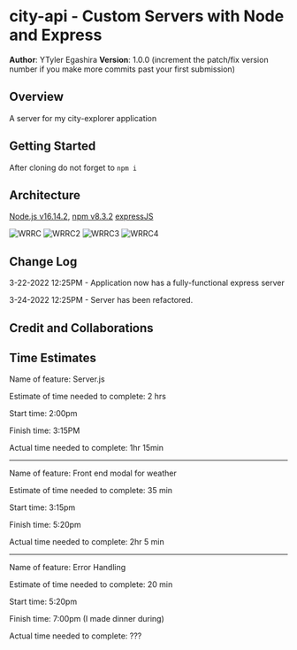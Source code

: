 # city-api - Custom Servers with Node and Express

**Author**: YTyler Egashira
**Version**: 1.0.0 (increment the patch/fix version number if you make more commits past your first submission)

## Overview

A server for my city-explorer application

## Getting Started

After cloning  do not forget to `npm i`

## Architecture

[Node.js v16.14.2](https://nodejs.org/en/),
[npm v8.3.2](https://docs.npmjs.com/)
[expressJS](http://expressjs.com/en/4x/api.html)

![WRRC](./public/assets/WRRC.png)
![WRRC2](./public/assets/wrrc2.png)
![WRRC3](./public/assets/image.png)
![WRRC4](./public/assets/image.png)

## Change Log

3-22-2022 12:25PM - Application now has a fully-functional express server

3-24-2022 12:25PM - Server has been refactored. 

## Credit and Collaborations

## Time Estimates

Name of feature: Server.js

Estimate of time needed to complete: 2 hrs

Start time: 2:00pm

Finish time: 3:15PM

Actual time needed to complete: 1hr 15min

---

Name of feature: Front end modal for weather

Estimate of time needed to complete: 35 min

Start time: 3:15pm

Finish time: 5:20pm

Actual time needed to complete: 2hr 5 min

---

Name of feature: Error Handling

Estimate of time needed to complete: 20 min

Start time: 5:20pm

Finish time: 7:00pm (I made dinner during)

Actual time needed to complete: ???
